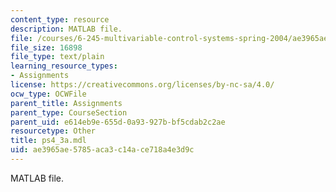 ```yaml
---
content_type: resource
description: MATLAB file.
file: /courses/6-245-multivariable-control-systems-spring-2004/ae3965ae5785aca3c14ace718a4e3d9c_ps4_3a.mdl
file_size: 16898
file_type: text/plain
learning_resource_types:
- Assignments
license: https://creativecommons.org/licenses/by-nc-sa/4.0/
ocw_type: OCWFile
parent_title: Assignments
parent_type: CourseSection
parent_uid: e614eb9e-655d-0a93-927b-bf5cdab2c2ae
resourcetype: Other
title: ps4_3a.mdl
uid: ae3965ae-5785-aca3-c14a-ce718a4e3d9c
---
```

MATLAB file.
